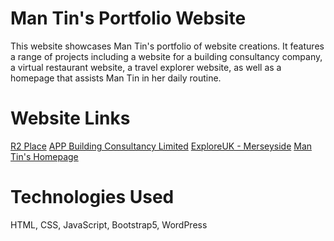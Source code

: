 # Man Tin's Portfolio Website
This website showcases Man Tin's portfolio of website creations. It features a range of projects including a website for a building consultancy company, a virtual restaurant website, a travel explorer website, as well as a homepage that assists Man Tin in her daily routine.

# Website Links
<a href="https://mtw72.github.io/r2place/">R2 Place</a>
<a href="https://appbuildingconsultancylimited.com/">APP Building Consultancy Limited</a>
<a href="https://mtw72.github.io/exploreuk-merseyside/">ExploreUK - Merseyside</a>
<a href="https://mtw72.github.io/mt.homepage/">Man Tin's Homepage</a>

# Technologies Used
HTML, CSS, JavaScript, Bootstrap5, WordPress
